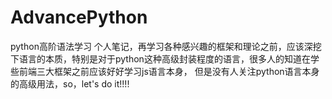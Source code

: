 # AdvancePython
python高阶语法学习
个人笔记，再学习各种感兴趣的框架和理论之前，应该深挖下语言的本质，特别是对于python这种高级封装程度的语言，很多人的知道在学些前端三大框架之前应该好好学习js语言本身，
但是没有人关注python语言本身的高级用法，so，let's do it!!!!
